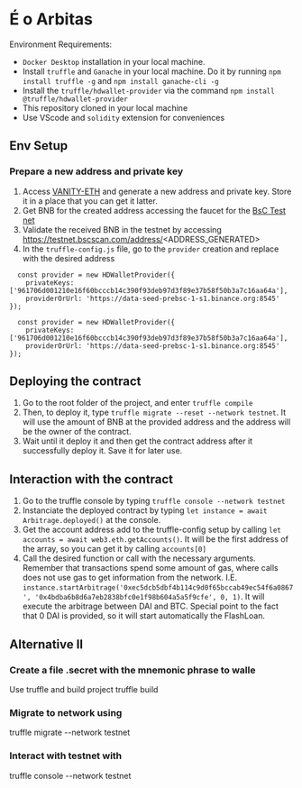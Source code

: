 # É o Arbitas
Environment Requirements:
- `Docker Desktop` installation in your local machine.
- Install `truffle` and `Ganache` in your local machine. Do it by running `npm install truffle -g` and `npm install ganache-cli -g`
- Install the `truffle/hdwallet-provider` via the command `npm install @truffle/hdwallet-provider`
- This repository cloned in your local machine
- Use VScode and `solidity` extension for conveniences

## Env Setup
### Prepare a new address and private key
1. Access [VANITY-ETH](https://vanity-eth.tk/) and generate a new address and private key. Store it in a place that you can get it latter.
2. Get BNB for the created address accessing the faucet for the [BsC Test net](https://testnet.binance.org/faucet-smart)
3. Validate the received BNB in the testnet by accessing https://testnet.bscscan.com/address/<ADDRESS_GENERATED>
4. In the `truffle-config.js` file, go to the `provider` creation and replace with the desired address

```
  const provider = new HDWalletProvider({
    privateKeys: ['961706d001210e16f60bcccb14c390f93deb97d3f89e37b58f50b3a7c16aa64a'],
    providerOrUrl: 'https://data-seed-prebsc-1-s1.binance.org:8545'
});
```

```
  const provider = new HDWalletProvider({
    privateKeys: ['961706d001210e16f60bcccb14c390f93deb97d3f89e37b58f50b3a7c16aa64a'],
    providerOrUrl: 'https://data-seed-prebsc-1-s1.binance.org:8545'
});
```

## Deploying the contract
1. Go to the root folder of the project, and enter `truffle compile`
2. Then, to deploy it, type `truffle migrate --reset --network testnet`. It will use the amount of BNB at the provided address and the address will be the owner of the contract.
3. Wait until it deploy it and then get the contract address after it successfully deploy it. Save it for later use.

## Interaction with the contract
1. Go to the truffle console by typing `truffle console --network testnet`
2. Instanciate the deployed contract by typing `let instance = await Arbitrage.deployed()` at the console.
3. Get the account address add to the truffle-config setup by calling `let accounts = await web3.eth.getAccounts()`. It will be the first address of the array, so you can get it by calling `accounts[0]`
4. Call the desired function or call with the necessary arguments. Remember that transactions spend some amount of gas, where calls does not use gas to get information from the network. I.E.
`instance.startArbitrage('0xec5dcb5dbf4b114c9d0f65bccab49ec54f6a0867', '0x4bdba6b8d6a7eb2838bfc0e1f98b604a5a5f9cfe', 0, 1)`. It will execute the arbitrage between DAI and BTC. Special point to the fact that 0 DAI is provided, so it will start automatically the FlashLoan.



## Alternative II
### Create a file .secret with the mnemonic phrase to walle
Use truffle and build project 
truffle build

### Migrate to network using
truffle migrate --network testnet

### Interact with testnet with 
truffle console --network testnet
